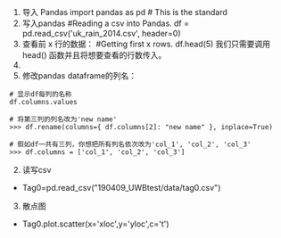 1. 导入 Pandas
   import pandas as pd # This is the standard
2. 写入pandas
   #Reading a csv into Pandas.
df = pd.read_csv('uk_rain_2014.csv', header=0)
3. 查看前 x 行的数据：
#Getting first x rows.
df.head(5)
我们只需要调用 head() 函数并且将想要查看的行数传入。
4. 
1. 修改pandas dataframe的列名：
``` 
# 显示df每列的名称
df.columns.values

# 将第三列的列名改为'new name'
>>> df.rename(columns={ df.columns[2]: "new name" }, inplace=True)

# 假如df一共有三列，你想把所有列名依次改为'col_1', 'col_2', 'col_3'
>>> df.columns = ['col_1', 'col_2', 'col_3']
   ```
2. 读写csv
  - Tag0=pd.read_csv("190409_UWBtest/data/tag0.csv")
3. 散点图
  - Tag0.plot.scatter(x='xloc',y='yloc',c='t')